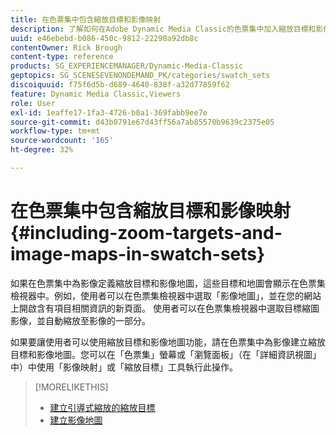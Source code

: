 ```yaml
---
title: 在色票集中包含縮放目標和影像映射
description: 了解如何在Adobe Dynamic Media Classic的色票集中加入縮放目標和影像地圖。
uuid: e46ebebd-b086-450c-9812-22290a92db8c
contentOwner: Rick Brough
content-type: reference
products: SG_EXPERIENCEMANAGER/Dynamic-Media-Classic
geptopics: SG_SCENESEVENONDEMAND_PK/categories/swatch_sets
discoiquuid: f75f6d5b-d689-4640-838f-a32d77859f62
feature: Dynamic Media Classic,Viewers
role: User
exl-id: 1eaffe17-1fa3-4726-b0a1-369fabb9ee7e
source-git-commit: d43b0791e67d43ff56a7ab85570b9639c2375e05
workflow-type: tm+mt
source-wordcount: '165'
ht-degree: 32%

---
```


# 在色票集中包含縮放目標和影像映射{#including-zoom-targets-and-image-maps-in-swatch-sets}

如果在色票集中為影像定義縮放目標和影像地圖，這些目標和地圖會顯示在色票集檢視器中。例如，使用者可以在色票集檢視器中選取「影像地圖」，並在您的網站上開啟含有項目相關資訊的新頁面。 使用者可以在色票集檢視器中選取目標縮圖影像，並自動縮放至影像的一部分。

如果要讓使用者可以使用縮放目標和影像地圖功能，請在色票集中為影像建立縮放目標和影像地圖。您可以在「色票集」螢幕或「瀏覽面板」（在「詳細資訊視圖」中）中使用「影像映射」或「縮放目標」工具執行此操作。

>[!MORELIKETHIS]
>
>* [建立引導式縮放的縮放目標](creating-zoom-targets-guided-zoom.md#creating_zoom_targets_for_guided_zoom)
>* [建立影像地圖](creating-image-maps.md#creating_image_maps)


